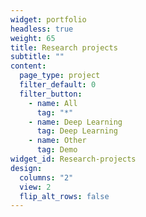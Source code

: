 ```yaml
---
widget: portfolio
headless: true
weight: 65
title: Research projects
subtitle: ""
content:
  page_type: project
  filter_default: 0
  filter_button:
    - name: All
      tag: "*"
    - name: Deep Learning
      tag: Deep Learning
    - name: Other
      tag: Demo
widget_id: Research-projects
design:
  columns: "2"
  view: 2
  flip_alt_rows: false
---
```

